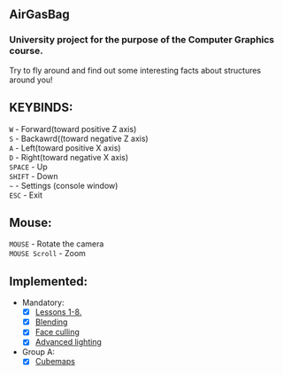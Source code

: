## AirGasBag

### University project for the purpose of the Computer Graphics course.
Try to fly around and find out some interesting facts about structures around you!

## KEYBINDS:
`W` - Forward(toward positive Z axis) <br>
`S` - Backawrd((toward negative Z axis) <br>
`A` - Left(toward positive X axis) <br>
`D` - Right(toward negative X axis) <br>
`SPACE` - Up <br>
`SHIFT` - Down <br>
`~` - Settings (console window) <br>
`ESC` - Exit <br>
## Mouse:
`MOUSE` - Rotate the camera <br>
`MOUSE Scroll` - Zoom <br>

## Implemented:
- Mandatory:
   - [x] [Lessons 1-8.](https://matf-racunarska-grafika.github.io/materijali/) 
   - [x] [Blending](https://learnopengl.com/Advanced-OpenGL/Blending)
   - [x] [Face culling](https://learnopengl.com/Advanced-OpenGL/Face-culling)
   - [x] [Advanced lighting](https://learnopengl.com/Advanced-Lighting/Advanced-Lighting) <br>
- Group A:
   - [x] [Cubemaps](https://learnopengl.com/Advanced-OpenGL/Cubemaps) <br>

